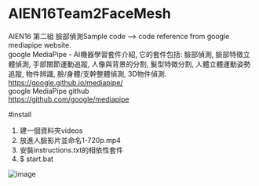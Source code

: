 # AIEN16Team2FaceMesh


 AIEN16 第二組 臉部偵測Sample code --> code reference from google mediapipe website. </br>
 google MediaPipe - AI機器學習套件介紹, 它的套件包括: 
 臉部偵測, 臉部特徵立體偵測, 手部關節運動追蹤, 人像與背景的分割, 髮型特徵分割, 人體立體運動姿勢追蹤, 物件辨識, 
 臉/身體/支幹整體偵測, 3D物件偵測.</br>
 https://google.github.io/mediapipe/
 </br>
 google MediaPipe github
 </br>
 https://github.com/google/mediapipe
 
 #install
 1. 建一個資料夾videos
 2. 放進人臉影片並命名1-720p.mp4
 3. 安裝instructions.txt的相依性套件
 4. $ start.bat
 
 
 ![image](https://i.imgur.com/5PvuFlq.png)
 
 




